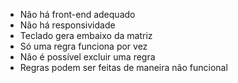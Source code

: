 - Não há front-end adequado
- Não há responsividade
- Teclado gera embaixo da matriz
- Só uma regra funciona por vez
- Não é possível excluir uma regra
- Regras podem ser feitas de maneira não funcional